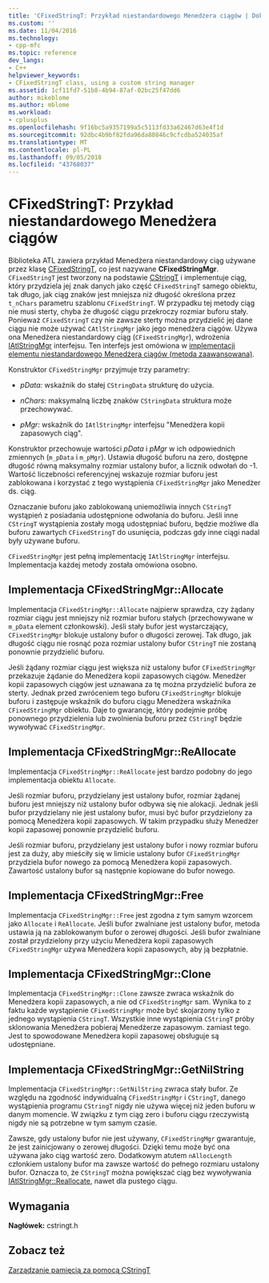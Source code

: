 ```yaml
---
title: 'CFixedStringT: Przykład niestandardowego Menedżera ciągów | Dokumentacja firmy Microsoft'
ms.custom: ''
ms.date: 11/04/2016
ms.technology:
- cpp-mfc
ms.topic: reference
dev_langs:
- C++
helpviewer_keywords:
- CFixedStringT class, using a custom string manager
ms.assetid: 1cf11fd7-51b8-4b94-87af-02bc25f47dd6
author: mikeblome
ms.author: mblome
ms.workload:
- cplusplus
ms.openlocfilehash: 9f16bc5a9357199a5c5113fd33a62467d63e4f1d
ms.sourcegitcommit: 92dbc4b9bf82fda96da80846c9cfcdba524035af
ms.translationtype: MT
ms.contentlocale: pl-PL
ms.lasthandoff: 09/05/2018
ms.locfileid: "43768037"
---
```

# <a name="cfixedstringt-example-of-a-custom-string-manager"></a>CFixedStringT: Przykład niestandardowego Menedżera ciągów

Biblioteka ATL zawiera przykład Menedżera niestandardowy ciąg używane przez klasę [CFixedStringT](../atl-mfc-shared/reference/cfixedstringt-class.md), co jest nazywane **CFixedStringMgr**. `CFixedStringT` jest tworzony na podstawie [CStringT](../atl-mfc-shared/reference/cstringt-class.md) i implementuje ciąg, który przydziela jej znak danych jako część `CFixedStringT` samego obiektu, tak długo, jak ciąg znaków jest mniejsza niż długość określona przez `t_nChars` parametru szablonu `CFixedStringT`. W przypadku tej metody ciąg nie musi sterty, chyba że długość ciągu przekroczy rozmiar buforu stały. Ponieważ `CFixedStringT` czy nie zawsze sterty można przydzielić jej dane ciągu nie może używać `CAtlStringMgr` jako jego menedżera ciągów. Używa ona Menedżera niestandardowy ciąg (`CFixedStringMgr`), wdrożenia [IAtlStringMgr](../atl-mfc-shared/reference/iatlstringmgr-class.md) interfejsu. Ten interfejs jest omówiona w [implementacji elementu niestandardowego Menedżera ciągów (metoda zaawansowana)](../atl-mfc-shared/implementation-of-a-custom-string-manager-advanced-method.md).

Konstruktor `CFixedStringMgr` przyjmuje trzy parametry:

- *pData:* wskaźnik do stałej `CStringData` strukturę do użycia.

- *nChars:* maksymalną liczbę znaków `CStringData` struktura może przechowywać.

- *pMgr:* wskaźnik do `IAtlStringMgr` interfejsu "Menedżera kopii zapasowych ciąg".

Konstruktor przechowuje wartości *pData* i *pMgr* w ich odpowiednich zmiennych (`m_pData` i `m_pMgr`). Ustawia długość buforu na zero, dostępne długość równą maksymalny rozmiar ustalony bufor, a licznik odwołań do -1. Wartość liczebności referencyjnej wskazuje rozmiar buforu jest zablokowana i korzystać z tego wystąpienia `CFixedStringMgr` jako Menedżer ds. ciąg.

Oznaczanie buforu jako zablokowaną uniemożliwia innych `CStringT` wystąpień z posiadania udostępnione odwołania do buforu. Jeśli inne `CStringT` wystąpienia zostały mogą udostępniać buforu, będzie możliwe dla buforu zawartych `CFixedStringT` do usunięcia, podczas gdy inne ciągi nadal były używane buforu.

`CFixedStringMgr` jest pełną implementację `IAtlStringMgr` interfejsu. Implementacja każdej metody została omówiona osobno.

## <a name="implementation-of-cfixedstringmgrallocate"></a>Implementacja CFixedStringMgr::Allocate

Implementacja `CFixedStringMgr::Allocate` najpierw sprawdza, czy żądany rozmiar ciągu jest mniejszy niż rozmiar buforu stałych (przechowywane w `m_pData` element członkowski). Jeśli stały bufor jest wystarczający, `CFixedStringMgr` blokuje ustalony bufor o długości zerowej. Tak długo, jak długość ciągu nie rosnąć poza rozmiar ustalony bufor `CStringT` nie zostaną ponownie przydzielić buforu.

Jeśli żądany rozmiar ciągu jest większa niż ustalony bufor `CFixedStringMgr` przekazuje żądanie do Menedżera kopii zapasowych ciągów. Menedżer kopii zapasowych ciągów jest uznawana za tę można przydzielić bufora ze sterty. Jednak przed zwróceniem tego buforu `CFixedStringMgr` blokuje buforu i zastępuje wskaźnik do buforu ciągu Menedżera wskaźnika `CFixedStringMgr` obiektu. Daje to gwarancję, który podejmie próbę ponownego przydzielenia lub zwolnienia buforu przez `CStringT` będzie wywoływać `CFixedStringMgr`.

## <a name="implementation-of-cfixedstringmgrreallocate"></a>Implementacja CFixedStringMgr::ReAllocate

Implementacja `CFixedStringMgr::ReAllocate` jest bardzo podobny do jego implementacja obiektu `Allocate`.

Jeśli rozmiar buforu, przydzielany jest ustalony bufor, rozmiar żądanej buforu jest mniejszy niż ustalony bufor odbywa się nie alokacji. Jednak jeśli bufor przydzielany nie jest ustalony bufor, musi być bufor przydzielony za pomocą Menedżera kopii zapasowych. W takim przypadku służy Menedżer kopii zapasowej ponownie przydzielić buforu.

Jeśli rozmiar buforu, przydzielany jest ustalony bufor i nowy rozmiar buforu jest za duży, aby mieściły się w limicie ustalony bufor `CFixedStringMgr` przydziela bufor nowego za pomocą Menedżera kopii zapasowych. Zawartość ustalony bufor są następnie kopiowane do bufor nowego.

## <a name="implementation-of-cfixedstringmgrfree"></a>Implementacja CFixedStringMgr::Free

Implementacja `CFixedStringMgr::Free` jest zgodna z tym samym wzorcem jako `Allocate` i `ReAllocate`. Jeśli bufor zwalniane jest ustalony bufor, metoda ustawia ją na zablokowanym bufor o zerowej długości. Jeśli bufor zwalniane został przydzielony przy użyciu Menedżera kopii zapasowych `CFixedStringMgr` używa Menedżera kopii zapasowych, aby ją bezpłatnie.

## <a name="implementation-of-cfixedstringmgrclone"></a>Implementacja CFixedStringMgr::Clone

Implementacja `CFixedStringMgr::Clone` zawsze zwraca wskaźnik do Menedżera kopii zapasowych, a nie od `CFixedStringMgr` sam. Wynika to z faktu każde wystąpienie `CFixedStringMgr` może być skojarzony tylko z jednego wystąpienia `CStringT`. Wszystkie inne wystąpienia `CStringT` próby sklonowania Menedżera pobieraj Menedżerze zapasowym. zamiast tego. Jest to spowodowane Menedżera kopii zapasowej obsługuje są udostępniane.

## <a name="implementation-of-cfixedstringmgrgetnilstring"></a>Implementacja CFixedStringMgr::GetNilString

Implementacja `CFixedStringMgr::GetNilString` zwraca stały bufor. Ze względu na zgodność indywidualną `CFixedStringMgr` i `CStringT`, danego wystąpienia programu `CStringT` nigdy nie używa więcej niż jeden buforu w danym momencie. W związku z tym ciąg zero i buforu ciągu rzeczywistą nigdy nie są potrzebne w tym samym czasie.

Zawsze, gdy ustalony bufor nie jest używany, `CFixedStringMgr` gwarantuje, że jest zainicjowany o zerowej długości. Dzięki temu może być ona używana jako ciąg wartość zero. Dodatkowym atutem `nAllocLength` członkiem ustalony bufor ma zawsze wartość do pełnego rozmiaru ustalony bufor. Oznacza to, że `CStringT` można powiększać ciąg bez wywoływania [IAtlStringMgr::Reallocate](../atl-mfc-shared/reference/iatlstringmgr-class.md#reallocate), nawet dla pustego ciągu.

## <a name="requirements"></a>Wymagania

**Nagłówek:** cstringt.h

## <a name="see-also"></a>Zobacz też

[Zarządzanie pamięcią za pomocą CStringT](../atl-mfc-shared/memory-management-with-cstringt.md)


